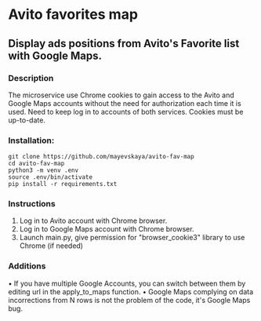 # Avito favorites map
## Display ads positions from Avito's Favorite list with Google Maps.
### Description
The microservice use Chrome cookies to gain access to the Avito and Google Maps
accounts without the need for authorization each time it is used. Need to keep
log in to accounts of both services. Cookies must be up-to-date.

### Installation:
```
git clone https://github.com/mayevskaya/avito-fav-map
cd avito-fav-map
python3 -m venv .env
source .env/bin/activate
pip install -r requirements.txt
```

### Instructions
1. Log in to Avito account with Chrome browser.
2. Log in to Google Maps account with Chrome browser.
3. Launch main.py, give permission for "browser_cookie3" library to use Chrome (if needed)

### Additions

• If you have multiple Google Accounts, you can switch between them by editing
url in the apply_to_maps function.
• Google Maps complying on data incorrections from N rows is not the problem of the code, it's Google Maps bug.